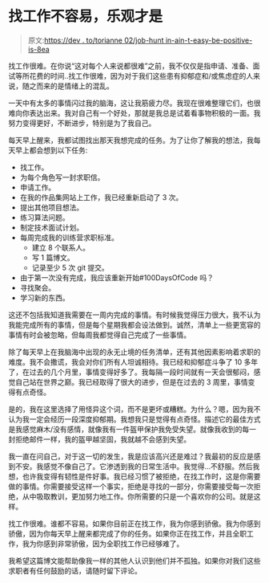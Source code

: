 # 找工作不容易，乐观才是

> 原文:[https://dev . to/torianne 02/job-hunt in-ain-t-easy-be-positive-is-8ea](https://dev.to/torianne02/job-huntin-ain-t-easy-being-positive-is-8ea)

找工作很难。在你说“这对每个人来说都很难”之前，我不仅仅是指申请、准备、面试等所花费的时间..找工作很难，因为对于我们这些患有抑郁症和/或焦虑症的人来说，随之而来的是情绪上的混乱。

一天中有太多的事情闪过我的脑海，这让我筋疲力尽。我现在很难整理它们，也很难向你表达出来。我对自己有一个好处，那就是我总是试着看事物积极的一面。我努力变得更好，不断进步，特别是为了我自己。

每天早上醒来，我都试图找出那天我想完成的任务。为了让你了解我的想法，我每天早上都会想到以下任务:

*   找工作。
*   为每个角色写一封求职信。
*   申请工作。
*   在我的作品集网站上工作，我已经重新启动了 3 次。
*   提出其他项目想法。
*   练习算法问题。
*   制定技术面试计划。
*   每周完成我的训练营求职标准。
    *   建立 8 个联系人。
    *   写 1 篇博文。
    *   记录至少 5 次 git 提交。
*   由于第一次没有完成，我应该重新开始#100DaysOfCode 吗？
*   寻找聚会。
*   学习新的东西。

这还不包括我知道我需要在一周内完成的事情。有时候我觉得压力很大，我不认为我能完成所有的事情，但是每个星期我都会设法做到。诚然，清单上一些更宽容的事情有时会被忽略，但每周我都觉得自己完成了一些事情。

除了每天早上在我脑海中出现的永无止境的任务清单，还有其他因素影响着求职的难度。我不会撒谎，我会对你们所有人坦诚相待。我已经和抑郁症斗争了 10 多年了，在过去的几个月里，事情变得好多了。我每隔一段时间就有一天会很郁闷，感觉自己站在世界之巅。我已经取得了很大的进步，但是在过去的 3 周里，事情变得有点奇怪。

是的，我在这里选择了用怪异这个词，而不是更坏或糟糕。为什么？嗯，因为我不认为我一定会经历一段深度抑郁期。我想我只是觉得有点奇怪。描述它的最佳方式是我感觉麻木/没有感情，就像我有一件盔甲保护我免受失望。就像我收到的每一封拒绝邮件一样，我的盔甲越坚固，我就越不会感到失望。

我一直在问自己，对于这一切的发生，我是应该高兴还是难过？我最初的反应是感到不安。我感觉不像自己了。它渗透到我的日常生活中。我觉得…不舒服。然后我想，也许我变得有韧性是件好事。我已经习惯了被拒绝，在找工作时，这是你需要做的事情。你需要接受这样一个事实，拒绝是寻找的一部分，你需要接受每一次拒绝，从中吸取教训，更加努力地工作。你所需要的只是一个喜欢你的公司。就是这样。

找工作很难。谁都不容易。如果你目前正在找工作，我为你感到骄傲。我为你感到骄傲，因为你每天早上醒来都完成了你的任务。如果你正在找工作，并且全职工作，我为你感到非常骄傲，因为全职找工作已经够难了。

我希望这篇博文能帮助像我一样的其他人认识到他们并不孤独。如果你对我们这些求职者有任何鼓励的话，请随时留下评论。